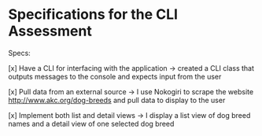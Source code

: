  # Specifications for the CLI Assessment
  
Specs:

[x] Have a CLI for interfacing with the application -> created a CLI class that outputs messages to the console and expects input from the user

[x] Pull data from an external source -> I use Nokogiri to scrape the website http://www.akc.org/dog-breeds and pull data to display to the user

[x] Implement both list and detail views -> I display a list view of dog breed names and a detail view of one selected dog breed